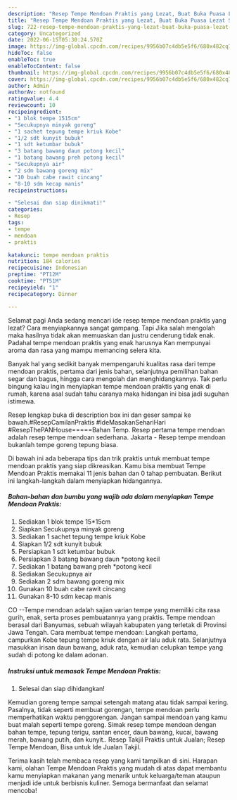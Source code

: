 ```yaml
---
description: "Resep Tempe Mendoan Praktis yang Lezat, Buat Buka Puasa Lezat Sekali"
title: "Resep Tempe Mendoan Praktis yang Lezat, Buat Buka Puasa Lezat Sekali"
slug: 722-resep-tempe-mendoan-praktis-yang-lezat-buat-buka-puasa-lezat-sekali
category: Uncategorized
date: 2022-06-15T05:30:24.570Z
image: https://img-global.cpcdn.com/recipes/9956b07c4db5e5f6/680x482cq70/tempe-mendoan-praktis-foto-resep-utama.jpg
hideToc: false
enableToc: true
enableTocContent: false
thumbnail: https://img-global.cpcdn.com/recipes/9956b07c4db5e5f6/680x482cq70/tempe-mendoan-praktis-foto-resep-utama.jpg
cover: https://img-global.cpcdn.com/recipes/9956b07c4db5e5f6/680x482cq70/tempe-mendoan-praktis-foto-resep-utama.jpg
author: Admin
authorAv: notfound
ratingvalue: 4.4
reviewcount: 10
recipeingredient:
- "1 blok tempe 1515cm"
- "Secukupnya minyak goreng"
- "1 sachet tepung tempe kriuk Kobe"
- "1/2 sdt kunyit bubuk"
- "1 sdt ketumbar bubuk"
- "3 batang bawang daun potong kecil"
- "1 batang bawang preh potong kecil"
- "Secukupnya air"
- "2 sdm bawang goreng mix"
- "10 buah cabe rawit cincang"
- "8-10 sdm kecap manis"
recipeinstructions:

- "Selesai dan siap dinikmati!"
categories:
- Resep
tags:
- tempe
- mendoan
- praktis

katakunci: tempe mendoan praktis 
nutrition: 184 calories
recipecuisine: Indonesian
preptime: "PT12M"
cooktime: "PT51M"
recipeyield: "1"
recipecategory: Dinner

---
```



Selamat pagi Anda sedang mencari ide resep tempe mendoan praktis yang lezat? Cara menyiapkannya sangat gampang. Tapi Jika salah mengolah maka hasilnya tidak akan memuaskan dan justru cenderung tidak enak. Padahal tempe mendoan praktis yang enak harusnya Kan mempunyai aroma dan rasa yang mampu memancing selera kita.


Banyak hal yang sedikit banyak mempengaruhi kualitas rasa dari tempe mendoan praktis, pertama dari jenis bahan, selanjutnya pemilihan bahan segar dan bagus, hingga cara mengolah dan menghidangkannya. Tak perlu bingung kalau ingin menyiapkan tempe mendoan praktis yang enak di rumah, karena asal sudah tahu caranya maka hidangan ini bisa jadi suguhan istimewa.

Resep lengkap buka di description box ini dan geser sampai ke bawah.#ResepCamilanPraktis #IdeMasakanSehariHari #ResepThePANHouse=====Bahan Temp. Resep pertama tempe mendoan adalah resep tempe mendoan sederhana. Jakarta - Resep tempe mendoan bukanlah tempe goreng tepung biasa.


Di bawah ini ada beberapa tips dan trik praktis untuk membuat tempe mendoan praktis yang siap dikreasikan. Kamu bisa membuat Tempe Mendoan Praktis memakai 11 jenis bahan dan 0 tahap pembuatan. Berikut ini langkah-langkah dalam menyiapkan hidangannya.

<!--inarticleads1-->

##### Bahan-bahan dan bumbu yang wajib ada dalam menyiapkan Tempe Mendoan Praktis:

1. Sediakan 1 blok tempe 15*15cm
1. Siapkan Secukupnya minyak goreng
1. Sediakan 1 sachet tepung tempe kriuk Kobe
1. Siapkan 1/2 sdt kunyit bubuk
1. Persiapkan 1 sdt ketumbar bubuk
1. Persiapkan 3 batang bawang daun *potong kecil
1. Sediakan 1 batang bawang preh *potong kecil
1. Sediakan Secukupnya air
1. Sediakan 2 sdm bawang goreng mix
1. Gunakan 10 buah cabe rawit cincang
1. Gunakan 8-10 sdm kecap manis


CO --Tempe mendoan adalah sajian varian tempe yang memiliki cita rasa gurih, enak, serta proses pembuatannya yang praktis. Tempe mendoan berasal dari Banyumas, sebuah wilayah kabupaten yang terletak di Provinsi Jawa Tengah. Cara membuat tempe mendoan: Langkah pertama, campurkan Kobe tepung tempe kriuk dengan air lalu aduk rata. Selanjutnya masukkan irisan daun bawang, aduk rata, kemudian celupkan tempe yang sudah di potong ke dalam adonan. 

<!--inarticleads2-->

##### Instruksi untuk memasak Tempe Mendoan Praktis:


1. Selesai dan siap dihidangkan!

Kemudian goreng tempe sampai setengah matang atau tidak sampai kering. Pasalnya, tidak seperti membuat gorengan, tempe mendoan perlu memperhatikan waktu penggorengan. Jangan sampai mendoan yang kamu buat malah seperti tempe goreng. Simak resep tempe mendoan dengan bahan tempe, tepung terigu, santan encer, daun bawang, kucai, bawang merah, bawang putih, dan kunyit.. Resep Takjil Praktis untuk Jualan; Resep Tempe Mendoan, Bisa untuk Ide Jualan Takjil. 

Terima kasih telah membaca resep yang kami tampilkan di sini. Harapan kami, olahan Tempe Mendoan Praktis yang mudah di atas dapat membantu kamu menyiapkan makanan yang menarik untuk keluarga/teman ataupun menjadi ide untuk berbisnis kuliner. Semoga bermanfaat dan selamat mencoba!
